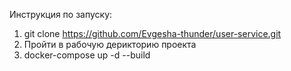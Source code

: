 Инструкция по запуску:
1. git clone https://github.com/Evgesha-thunder/user-service.git
2. Пройти в рабочую дерикторию проекта
3. docker-compose up -d --build
